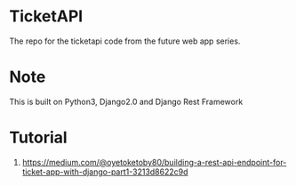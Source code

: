 # TicketAPI

The repo for the ticketapi code from the future web app series. 

# Note

This is built on Python3, Django2.0 and Django Rest Framework

# Tutorial

1. https://medium.com/@oyetoketoby80/building-a-rest-api-endpoint-for-ticket-app-with-django-part1-3213d8622c9d
